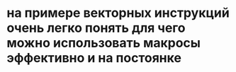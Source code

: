 # на примере векторных инструкций очень легко понять для чего можно использовать макросы эффективно и на постоянке